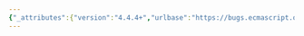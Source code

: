 ```yaml
---
{"_attributes":{"version":"4.4.4+","urlbase":"https://bugs.ecmascript.org/","maintainer":"dherman@mozilla.com"},"bug":{"bug_id":1709,"creation_ts":"2013-08-02 11:19:00 -0700","short_desc":"15.16.*: misc typos","delta_ts":"2013-08-23 08:22:23 -0700","product":"Draft for 6th Edition","component":"editorial issue","version":"Rev 16: July 15, 2013 Draft","rep_platform":"All","op_sys":"All","bug_status":"RESOLVED","resolution":"FIXED","priority":"Normal","bug_severity":"minor","everconfirmed":true,"reporter":{"uid":"jmdyck","name":"Michael Dyck"},"assigned_to":{"uid":"allen","name":"Allen Wirfs-Brock"},"long_desc":[{"commentid":4723,"comment_count":0,"who":{"uid":"jmdyck","name":"Michael Dyck"},"bug_when":"2013-08-02 11:19:24 -0700","thetext":"15.16.5.2.2 / step 9\n    Repeat while index is less than the total number of element of entries.\n\ns|element|elements|\n\n---\n\n15.16.5.3\n    Set Iterator instances inherit properties from the Set Iterator prototype\n    (the intrinsic, %SetIteratorPrototype%.)\n\nMove the period outside the parens."},{"commentid":4741,"comment_count":1,"who":{"uid":"allen","name":"Allen Wirfs-Brock"},"bug_when":"2013-08-05 16:02:49 -0700","thetext":"fixed in rev17 editor's draft"},{"commentid":5064,"comment_count":2,"who":{"uid":"allen","name":"Allen Wirfs-Brock"},"bug_when":"2013-08-23 08:22:23 -0700","thetext":"fixed in rev17, August 23, 2013 draft"}]}}
---
```

